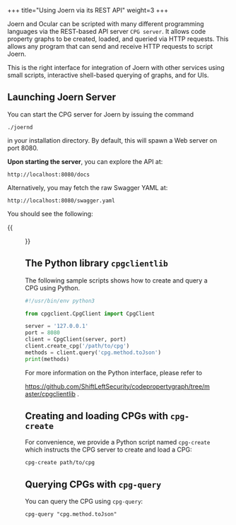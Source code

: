 +++
title="Using Joern via its REST API"
weight=3
+++

Joern and Ocular can be scripted with many different programming languages via the REST-based API server `CPG server`. It allows code property graphs to be created, loaded, and queried via HTTP requests. This allows any program that can send and receive HTTP requests to script Joern.

This is the right interface for integration of Joern with other services using small scripts, interactive shell-based querying of graphs, and for UIs.

## Launching Joern Server

You can start the CPG server for Joern by issuing the command

```
./joernd
```

in your installation directory. By default, this will spawn a Web server on port 8080.


**Upon starting the server**, you can explore the API at:

```
http://localhost:8080/docs
```

Alternatively, you may fetch the raw Swagger YAML at:
```
http://localhost:8080/swagger.yaml
```

You should see the following:

{{<figure src="/docs/images/swagger.png">}}

## The Python library `cpgclientlib`

The following sample scripts shows how to create and query a CPG using Python.

```python
#!/usr/bin/env python3

from cpgclient.CpgClient import CpgClient

server = '127.0.0.1'
port = 8080
client = CpgClient(server, port)
client.create_cpg('/path/to/cpg')
methods = client.query('cpg.method.toJson')
print(methods)
```

For more information on the Python interface, please refer to

https://github.com/ShiftLeftSecurity/codepropertygraph/tree/master/cpgclientlib .

## Creating and loading CPGs with `cpg-create`

For convenience, we provide a Python script named `cpg-create` which instructs the CPG server to create and load a CPG:

```
cpg-create path/to/cpg
```

## Querying CPGs with `cpg-query`

You can query the CPG using `cpg-query`:

```
cpg-query "cpg.method.toJson"
```

